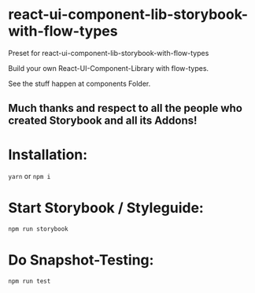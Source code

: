 # react-ui-component-lib-storybook-with-flow-types
Preset for react-ui-component-lib-storybook-with-flow-types

Build your own React-UI-Component-Library with flow-types.

See the stuff happen at components Folder.

## Much thanks and respect to all the people who created Storybook and all its Addons!

# Installation:
```yarn```
  or
```npm i```

# Start Storybook / Styleguide:
```npm run storybook```

# Do Snapshot-Testing:
```npm run test```
